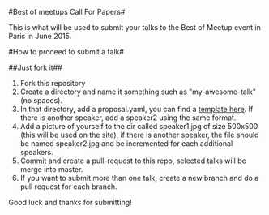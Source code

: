 #Best of meetups Call For Papers#

This is what will be used to submit your talks to the Best of Meetup event in Paris in June 2015.

#How to proceed to submit a talk#

##Just fork it##

 1. Fork this repository 
 2. Create a directory and name it something such as "my-awesome-talk" (no spaces).
 3. In that directory, add a proposal.yaml, you can find a [template here](/). If there is another speaker, add a speaker2 using the same format.
 4. Add a picture of yourself to the dir called speaker1.jpg of size 500x500 (this will be used on the site), if there is another speaker, the file should be named speaker2.jpg and be incremented for each additional speakers.
 5. Commit and create a pull-request to this repo, selected talks will be merge into master.
 6. If you want to submit more than one talk, create a new branch and do a pull request for each branch.

Good luck and thanks for submitting!
